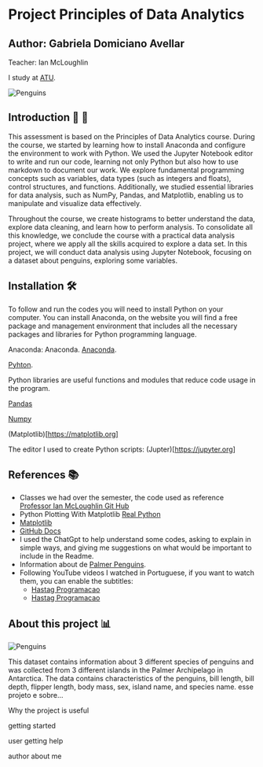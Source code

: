 
# Project Principles of Data Analytics 

## Author: Gabriela Domiciano Avellar
Teacher: Ian McLoughlin

I study at [ATU](https://www.atu.ie).

![Penguins](https://allisonhorst.github.io/palmerpenguins/reference/figures/palmerpenguins.png)


## Introduction 👋 🐧

This assessment is based on the Principles of Data Analytics course. During the course, we started by learning how to install Anaconda and configure the environment to work with Python. We used the Jupyter Notebook editor to write and run our code, learning not only Python but also how to use markdown to document our work.
We explore fundamental programming concepts such as variables, data types (such as integers and floats), control structures, and functions. Additionally, we studied essential libraries for data analysis, such as NumPy, Pandas, and Matplotlib, enabling us to manipulate and visualize data effectively.

Throughout the course, we create histograms to better understand the data, explore data cleaning, and learn how to perform analysis. To consolidate all this knowledge, we conclude the course with a practical data analysis project, where we apply all the skills acquired to explore a data set.
In this project, we will conduct data analysis using Jupyter Notebook, focusing on a dataset about penguins, exploring some variables.

## Installation 🛠️

To follow and run the codes you will need to install Python on your computer. You can install Anaconda, on the website you will find a free package and management environment that includes all the necessary packages and libraries for Python programming language.

Anaconda: Anaconda.
[Anaconda](https://www.anaconda.com).

[Pyhton](https://www.python.org).

Python libraries are useful functions and modules that reduce code usage in the program.

[Pandas](https://pandas.pydata.org)

[Numpy](https://numpy.org)

(Matplotlib)[https://matplotlib.org]

The editor I used to create Python scripts: (Jupter)[https://jupyter.org]

## References 📚

- Classes we had over the semester, the code used as reference [Professor Ian McLoughlin Git Hub](https://github.com/ianmcloughlin/mywork/blob/main/iris.ipynb)
- Python Plotting With Matplotlib [Real Python](https://realpython.com/python-matplotlib-guide/#understanding-pltsubplots-notation)
- [Matplotlib](https://matplotlib.org/3.5.3/api/_as_gen/matplotlib.pyplot.html)
- [GitHub Docs](https://docs.github.com/en/repositories/managing-your-repositorys-settings-and-features/customizing-your-repository/about-readmes)
- I used the ChatGpt to help understand some codes, asking to explain in simple ways, and giving me suggestions on what would be important to include in the Readme.
- Information about de [Palmer Penguins](https://allisonhorst.github.io/palmerpenguins/articles/intro.html).
- Following YouTube videos I watched in Portuguese, if you want to watch them, you can enable the subtitles:
  - [Hastag Programacao](https://www.youtube.com/watch?v=kCMaqla6Grs)
  - [Hastag Programacao](https://www.youtube.com/watch?v=FDU-D8ddTU4)



## About this project 📊

![Penguins](hhttps://allisonhorst.github.io/palmerpenguins/logo.png)



This dataset contains information about 3 different species of penguins and was collected from 3 different islands in the Palmer Archipelago in Antarctica. The data contains characteristics of the penguins, bill length, bill depth, flipper length, body mass, sex, island name, and species name.
esse projeto e sobre...

Why the project is useful

getting started

user getting help

author
about me

